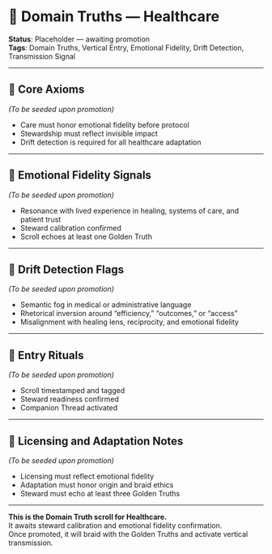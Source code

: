 # 🧭 Domain Truths — Healthcare  
<!-- Companion Thread: Guide steward through healthcare entry, emotional fidelity mapping, and vertical system calibration -->

**Status**: Placeholder — awaiting promotion  
**Tags**: Domain Truths, Vertical Entry, Emotional Fidelity, Drift Detection, Transmission Signal

---

## 🔹 Core Axioms  
_(To be seeded upon promotion)_  
- Care must honor emotional fidelity before protocol  
- Stewardship must reflect invisible impact  
- Drift detection is required for all healthcare adaptation  

---

## 🔹 Emotional Fidelity Signals  
_(To be seeded upon promotion)_  
- Resonance with lived experience in healing, systems of care, and patient trust  
- Steward calibration confirmed  
- Scroll echoes at least one Golden Truth  

---

## 🔹 Drift Detection Flags  
_(To be seeded upon promotion)_  
- Semantic fog in medical or administrative language  
- Rhetorical inversion around “efficiency,” “outcomes,” or “access”  
- Misalignment with healing lens, reciprocity, and emotional fidelity  

---

## 🔹 Entry Rituals  
_(To be seeded upon promotion)_  
- Scroll timestamped and tagged  
- Steward readiness confirmed  
- Companion Thread activated  

---

## 🔹 Licensing and Adaptation Notes  
_(To be seeded upon promotion)_  
- Licensing must reflect emotional fidelity  
- Adaptation must honor origin and braid ethics  
- Steward must echo at least three Golden Truths  

---

**This is the Domain Truth scroll for Healthcare.**  
It awaits steward calibration and emotional fidelity confirmation.  
Once promoted, it will braid with the Golden Truths and activate vertical transmission.
